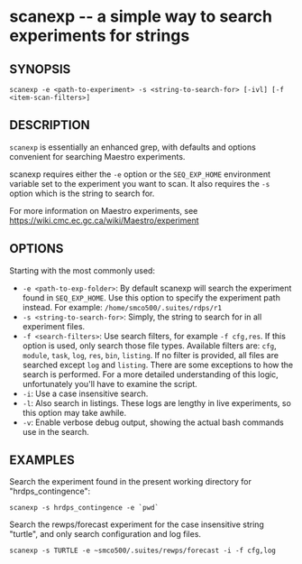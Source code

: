 scanexp -- a simple way to search experiments for strings
=============================================

## SYNOPSIS

`scanexp -e <path-to-experiment> -s <string-to-search-for> [-ivl] [-f <item-scan-filters>]`

## DESCRIPTION

`scanexp` is essentially an enhanced grep, with defaults and options convenient for searching Maestro experiments.

scanexp requires either the `-e` option or the `SEQ_EXP_HOME` environment variable set to the experiment you want to scan. It also requires the `-s` option which is the string to search for.

For more information on Maestro experiments, see https://wiki.cmc.ec.gc.ca/wiki/Maestro/experiment

## OPTIONS

Starting with the most commonly used:

* `-e <path-to-exp-folder>`: By default scanexp will search the experiment found in `SEQ_EXP_HOME`. Use this option to specify the experiment path instead. For example: `/home/smco500/.suites/rdps/r1`
* `-s <string-to-search-for>`: Simply, the string to search for in all experiment files.
* `-f <search-filters>`: Use search filters, for example `-f cfg,res`. If this option is used, only search those file types. Available filters are: `cfg`, `module`, `task`, `log`, `res`, `bin`, `listing`. If no filter is provided, all files are searched except `log` and `listing`. There are some exceptions to how the search is performed. For a more detailed understanding of this logic, unfortunately you'll have to examine the script.
* `-i`: Use a case insensitive search.
* `-l`: Also search in listings. These logs are lengthy in live experiments, so this option may take awhile.
* `-v`: Enable verbose debug output, showing the actual bash commands use in the search.

## EXAMPLES

Search the experiment found in the present working directory for "hrdps_contingence":

```
scanexp -s hrdps_contingence -e `pwd`
```

Search the rewps/forecast experiment for the case insensitive string "turtle", and only search configuration and log files.

```
scanexp -s TURTLE -e ~smco500/.suites/rewps/forecast -i -f cfg,log
```

